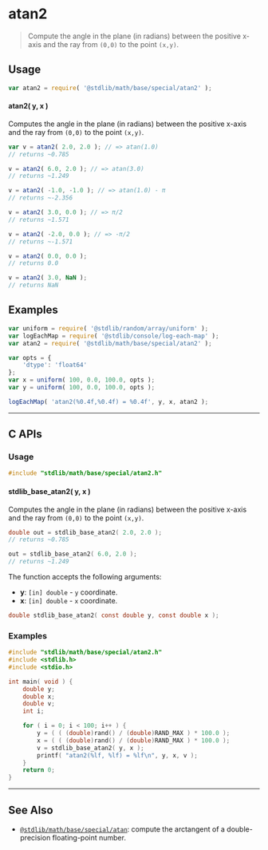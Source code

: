 <!--

@license Apache-2.0

Copyright (c) 2018 The Stdlib Authors.

Licensed under the Apache License, Version 2.0 (the "License");
you may not use this file except in compliance with the License.
You may obtain a copy of the License at

   http://www.apache.org/licenses/LICENSE-2.0

Unless required by applicable law or agreed to in writing, software
distributed under the License is distributed on an "AS IS" BASIS,
WITHOUT WARRANTIES OR CONDITIONS OF ANY KIND, either express or implied.
See the License for the specific language governing permissions and
limitations under the License.

-->

# atan2

> Compute the angle in the plane (in radians) between the positive x-axis and the ray from `(0,0)` to the point `(x,y)`.

<section class="usage">

## Usage

```javascript
var atan2 = require( '@stdlib/math/base/special/atan2' );
```

#### atan2( y, x )

Computes the angle in the plane (in radians) between the positive x-axis and the ray from `(0,0)` to the point `(x,y)`.

```javascript
var v = atan2( 2.0, 2.0 ); // => atan(1.0)
// returns ~0.785

v = atan2( 6.0, 2.0 ); // => atan(3.0)
// returns ~1.249

v = atan2( -1.0, -1.0 ); // => atan(1.0) - π
// returns ~-2.356

v = atan2( 3.0, 0.0 ); // => π/2
// returns ~1.571

v = atan2( -2.0, 0.0 ); // => -π/2
// returns ~-1.571

v = atan2( 0.0, 0.0 );
// returns 0.0

v = atan2( 3.0, NaN );
// returns NaN
```

</section>

<!-- /.usage -->

<section class="examples">

## Examples

<!-- eslint no-undef: "error" -->

```javascript
var uniform = require( '@stdlib/random/array/uniform' );
var logEachMap = require( '@stdlib/console/log-each-map' );
var atan2 = require( '@stdlib/math/base/special/atan2' );

var opts = {
    'dtype': 'float64'
};
var x = uniform( 100, 0.0, 100.0, opts );
var y = uniform( 100, 0.0, 100.0, opts );

logEachMap( 'atan2(%0.4f,%0.4f) = %0.4f', y, x, atan2 );
```

</section>

<!-- /.examples -->

<!-- C interface documentation. -->

* * *

<section class="c">

## C APIs

<!-- Section to include introductory text. Make sure to keep an empty line after the intro `section` element and another before the `/section` close. -->

<section class="intro">

</section>

<!-- /.intro -->

<!-- C usage documentation. -->

<section class="usage">

### Usage

```c
#include "stdlib/math/base/special/atan2.h"
```

#### stdlib_base_atan2( y, x )

Computes the angle in the plane (in radians) between the positive x-axis and the ray from `(0,0)` to the point `(x,y)`.

```c
double out = stdlib_base_atan2( 2.0, 2.0 );
// returns ~0.785

out = stdlib_base_atan2( 6.0, 2.0 );
// returns ~1.249
```

The function accepts the following arguments:

-   **y**: `[in] double` - `y` coordinate.
-   **x**: `[in] double` - `x` coordinate.

```c
double stdlib_base_atan2( const double y, const double x );
```

</section>

<!-- /.usage -->

<!-- C API usage notes. Make sure to keep an empty line after the `section` element and another before the `/section` close. -->

<section class="notes">

</section>

<!-- /.notes -->

<!-- C API usage examples. -->

<section class="examples">

### Examples

```c
#include "stdlib/math/base/special/atan2.h"
#include <stdlib.h>
#include <stdio.h>

int main( void ) {
    double y;
    double x;
    double v;
    int i;

    for ( i = 0; i < 100; i++ ) {
        y = ( ( (double)rand() / (double)RAND_MAX ) * 100.0 );
        x = ( ( (double)rand() / (double)RAND_MAX ) * 100.0 );
        v = stdlib_base_atan2( y, x );
        printf( "atan2(%lf, %lf) = %lf\n", y, x, v );
    }
    return 0;
}
```

</section>

<!-- /.examples -->

</section>

<!-- /.c -->

<!-- Section for related `stdlib` packages. Do not manually edit this section, as it is automatically populated. -->

<section class="related">

* * *

## See Also

-   <span class="package-name">[`@stdlib/math/base/special/atan`][@stdlib/math/base/special/atan]</span><span class="delimiter">: </span><span class="description">compute the arctangent of a double-precision floating-point number.</span>

</section>

<!-- /.related -->

<!-- Section for all links. Make sure to keep an empty line after the `section` element and another before the `/section` close. -->

<section class="links">

<!-- <related-links> -->

[@stdlib/math/base/special/atan]: https://github.com/stdlib-js/math/tree/main/base/special/atan

<!-- </related-links> -->

</section>

<!-- /.links -->

